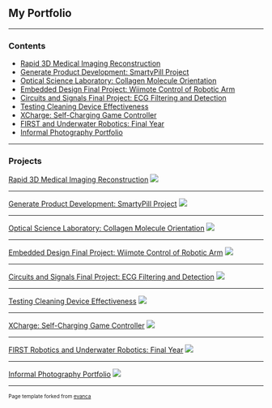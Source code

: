 ## My Portfolio

---

### Contents

- [Rapid 3D Medical Imaging Reconstruction](/3d_image)
- [Generate Product Development: SmartyPill Project](/smarty_pill)
- [Optical Science Laboratory: Collagen Molecule Orientation](/collagen)
- [Embedded Design Final Project: Wiimote Control of Robotic Arm](/embedded_design)
- [Circuits and Signals Final Project: ECG Filtering and Detection](/circuits_final)
- [Testing Cleaning Device Effectiveness](/cleaning_device)
- [XCharge: Self-Charging Game Controller](/xcharge)
- [FIRST and Underwater Robotics: Final Year](/robotics)
- [Informal Photography Portfolio](/photos)

---

### Projects

[Rapid 3D Medical Imaging Reconstruction](/3d_image)
<img src="images/3d_thumbnail.png?raw=true"/>

---
[Generate Product Development: SmartyPill Project](/smarty_pill)
<img src="images/smarty_pill_sample_design.png?raw=true"/>

---
[Optical Science Laboratory: Collagen Molecule Orientation](/collagen)
<img src="images/collagen_result_simple_CNN.png?raw=true"/>

---
[Embedded Design Final Project: Wiimote Control of Robotic Arm](/embedded_design)
<img src="images/embedded_header.png?raw=true"/>

---
[Circuits and Signals Final Project: ECG Filtering and Detection](/circuits_final)
<img src="images/circuits_header.png?raw=true"/>

---
[Testing Cleaning Device Effectiveness](/cleaning_device)
<img src="images/cleaning_toi_cleanboi.png?raw=true"/>

---
[XCharge: Self-Charging Game Controller](/xcharge)
<img src="images/xcharge_header.png?raw=true"/>

---
[FIRST Robotics and Underwater Robotics: Final Year](/robotics)
<img src="images/robotics_header.jpg?raw=true"/>

---
[Informal Photography Portfolio](/photos)
<img src="images/Image9.jpg?raw=true"/>

---

<p style="font-size:10px">Page template forked from <a href="https://github.com/evanca/quick-portfolio">evanca</a></p>
<!-- Remove above link if you don't want to attibute -->
